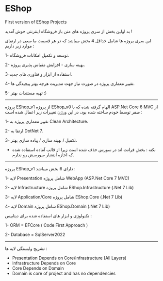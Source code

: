# EShop
First version of EShop Projects

به اولین بخش از سری پروژه های متن باز فروشگاه اینترنتی خوش آمدید !

این سری پروژه ها شامل حداقل 4 بخش میباشد که در هر قسمت ما سعی در ارتقای موارد زیر داریم :
 
1- توسعه و تکمیل امکانات فروشگاه.

2- بهینه سازی - افزایش مقیاس پذیری پروژه.

3-استفاده از ابزار و فناوری های جدید.

4- تغییر معماری پروژه در صورت نیاز جهت مدیریت هرچه بهتر پیچیدگی ها.

5- تهیه مستندات بهتر :)

-------------------------------------------------


پروژه EShop_v1 از پروژه EShop_v0 الهام گرفته شده که با ASP.Net Core 6 MVC از صفر توسط خودم ساخته شده بود، در این ورژن تغییرات زیر اعمال شده است : 

1- تغییر معماری پروژه به Clean Architecture.

2- ارتقا به DotNet 7.

3- تکمیل / بهینه سازی / پیاده سازی بهتر.

 
 * نکته : بخش فرانت اند در سورس حذف شده است زیرا از قالب آماده استفاده شده که اجازه انتشار سورسش رو ندارم.

-------------------------------------------------

پروژه EShop_v1 دارای 6 بخش میباشد : 

1- لایه Presentation شامل پروژه WebApp (ASP.Net Core 7 MVC)

2- لایه Infrastructure شامل پروژه EShop.Infrastructure (.Net 7 Lib)

3- لایه Application/Core شامل پروژه EShop.Core (.Net 7 Lib)

4- لایه Domain شامل پروژه EShop.Domain (.Net 7 Lib)


تکنولوژی و ابزار های استفاده شده برای دیتابیس : 

1- ORM = EFCore ( Code First Approach )

2- Database = SqlServer2022

-------------------------------------------------

تشریح وابستگی لایه ها :‌

* Presentation Depends on Core/Infrastructure (All Layers)
* Infrastructure Depends on Core
* Core Depends on Domain
* Domain is core of project and has no dependencies
